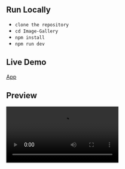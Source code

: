 ## Run Locally

- `clone the repository`
- `cd Image-Gallery`
- `npm install`
- `npm run dev`

## Live Demo

[App](https://yash-271120.github.io/Image-Gallery/)

## Preview

![preview](/docs/videos/preview.mp4 "Preview of the app")
